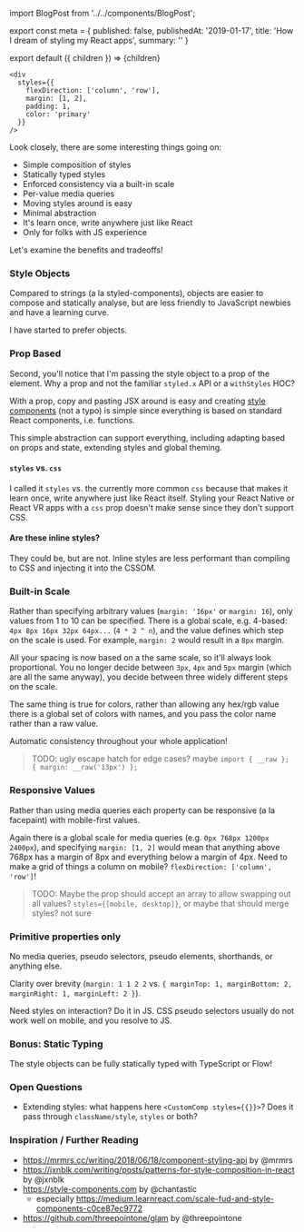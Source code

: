 import BlogPost from '../../components/BlogPost';

export const meta = {
  published: false,
  publishedAt: '2019-01-17',
  title: 'How I dream of styling my React apps',
  summary: ''
}

export default ({ children }) => <BlogPost meta={meta}>{children}</BlogPost>

```JS
<div
  styles={{
    flexDirection: ['column', 'row'],
    margin: [1, 2],
    padding: 1,
    color: 'primary'
  }}
/>
```

Look closely, there are some interesting things going on:

- Simple composition of styles
- Statically typed styles
- Enforced consistency via a built-in scale
- Per-value media queries
- Moving styles around is easy
- Minimal abstraction
- It's learn once, write anywhere just like React
- Only for folks with JS experience

Let's examine the benefits and tradeoffs!

### Style Objects

Compared to strings (a la styled-components), objects are easier to compose and statically analyse, but are less friendly to JavaScript newbies and have a learning curve.

I have started to prefer objects.

### Prop Based

Second, you'll notice that I'm passing the style object to a prop of the element. Why a prop and not the familiar `styled.x` API or a `withStyles` HOC? 

With a prop, copy and pasting JSX around is easy and creating [style components](http://style-components.com) (not a typo) is simple since everything is based on standard React components, i.e. functions.

This simple abstraction can support everything, including adapting based on props and state, extending styles and global theming.

#### `styles` vs. `css`

I called it `styles` vs. the currently more common `css` because that makes it learn once, write anywhere just like React itself. Styling your React Native or React VR apps with a `css` prop doesn't make sense since they don't support CSS.

#### Are these inline styles?

They could be, but are not. Inline styles are less performant than compiling to CSS and injecting it into the CSSOM.

### Built-in Scale

Rather than specifying arbitrary values (`margin: '16px'` or `margin: 16`), only values from 1 to 10 can be specified. There is a global scale, e.g. 4-based: `4px 8px 16px 32px 64px...` (`4 * 2 ^ n`), and the value defines which step on the scale is used. For example, `margin: 2` would result in a `8px` margin.

All your spacing is now based on a the same scale, so it'll always look proportional. You no longer decide between `3px`, `4px` and `5px` margin (which are all the same anyway), you decide between three widely different steps on the scale.

The same thing is true for colors, rather than allowing any hex/rgb value there is a global set of colors with names, and you pass the color name rather than a raw value.

Automatic consistency throughout your whole application!

> TODO: ugly escape hatch for edge cases? maybe `import { __raw }; { margin: __raw('13px') };`

### Responsive Values

Rather than using media queries each property can be responsive (a la facepaint) with mobile-first values.

Again there is a global scale for media queries (e.g. `0px 768px 1200px 2400px`), and specifying `margin: [1, 2]` would mean that anything above 768px has a margin of 8px and everything below a margin of 4px. Need to make a grid of things a column on mobile? `flexDirection: ['column', 'row']`!

> TODO: Maybe the prop should accept an array to allow swapping out all values? `styles={[mobile, desktop]}`, or maybe that should merge styles? not sure

### Primitive properties only

No media queries, pseudo selectors, pseudo elements, shorthands, or anything else. 

Clarity over brevity (`margin: 1 1 2 2` vs. `{ marginTop: 1, marginBottom: 2, marginRight: 1, marginLeft: 2 }`). 

Need styles on interaction? Do it in JS. CSS pseudo selectors usually do not work well on mobile, and you resolve to JS.

### Bonus: Static Typing

The style objects can be fully statically typed with TypeScript or Flow! 

### Open Questions

- Extending styles: what happens here `<CustomComp styles={{}}>`? Does it pass through `className/style`, `styles` or both?
 
### Inspiration / Further Reading

- https://mrmrs.cc/writing/2018/06/18/component-styling-api by @mrmrs
- https://jxnblk.com/writing/posts/patterns-for-style-composition-in-react by @jxnblk
- https://style-components.com by @chantastic
  - especially https://medium.learnreact.com/scale-fud-and-style-components-c0ce87ec9772
- https://github.com/threepointone/glam by @threepointone